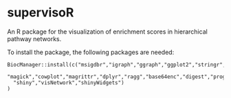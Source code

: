 # supervisoR
An R package for the visualization of enrichment scores in hierarchical pathway networks.

To install the package, the following packages are needed:
```
BiocManager::install(c("msigdbr","igraph","ggraph","ggplot2","stringr","colorspace","ggimage",
  "magick","cowplot","magrittr","dplyr","ragg","base64enc","digest","progressr","readr","rlang",
  "shiny","visNetwork","shinyWidgets")
)
```
